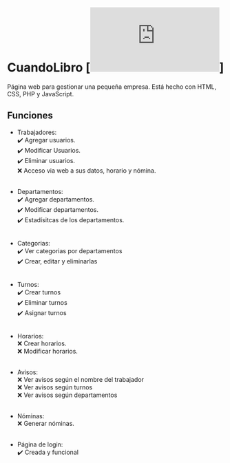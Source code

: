 # CuandoLibro [![xampp](https://www.gnu.org/licenses/gpl-3.0.html)]
Página web para gestionar una pequeña empresa. Está hecho con HTML, CSS, PHP y JavaScript.

## Funciones
- Trabajadores: <br>
✔️ Agregar usuarios.<br>
✔️ Modificar Usuarios.<br>
✔️ Eliminar usuarios.<br>
❌ Acceso via web a sus datos, horario y nómina.<br><br>

- Departamentos:<br>
✔️ Agregar departamentos.<br>
✔️ Modificar departamentos.<br>
✔️ Estadísitcas de los departamentos.<br><br>

- Categorias:<br>
✔️ Ver categorias por departamentos<br>
✔️ Crear, editar y eliminarlas<br><br>

- Turnos:<br>
✔️ Crear turnos<br>
✔️ Eliminar turnos<br>
✔️ Asignar turnos<br><br>

- Horarios:<br>
❌ Crear horarios.<br>
❌ Modificar horarios.<br><br>

- Avisos:<br>
❌ Ver avisos según el nombre del trabajador<br>
❌ Ver avisos según turnos<br>
❌ Ver avisos según departamentos<br><br>

- Nóminas:<br>
❌ Generar nóminas.<br><br>

- Página de login:<br>
✔️ Creada y funcional<br>
